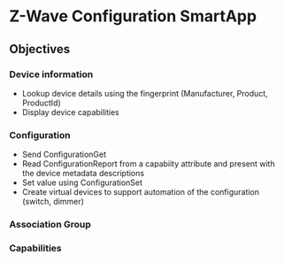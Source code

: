 # Z-Wave Configuration SmartApp
## Objectives
### Device information
* Lookup device details using the fingerprint (Manufacturer, Product, ProductId)
* Display device capabilities
### Configuration
* Send ConfigurationGet
* Read ConfigurationReport from a capabiity attribute and present with the device metadata descriptions
* Set value using ConfigurationSet
* Create virtual devices to support automation of the configuration (switch, dimmer)
### Association Group
### Capabilities
